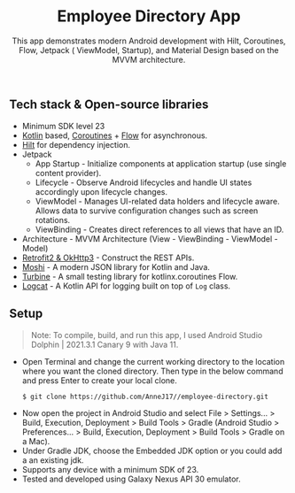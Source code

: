 <h1 align="center">Employee Directory App</h1>

<p align="center">  
This app demonstrates modern Android development with Hilt, Coroutines, Flow, Jetpack ( ViewModel, Startup), and Material Design based on the MVVM architecture.
</p>
</br>

## Tech stack & Open-source libraries
- Minimum SDK level 23
- [Kotlin](https://kotlinlang.org/) based, [Coroutines](https://github.com/Kotlin/kotlinx.coroutines) + [Flow](https://kotlin.github.io/kotlinx.coroutines/kotlinx-coroutines-core/kotlinx.coroutines.flow/) for asynchronous.
- [Hilt](https://dagger.dev/hilt/) for dependency injection.
- Jetpack
  - App Startup - Initialize components at application startup (use single content provider).
  - Lifecycle - Observe Android lifecycles and handle UI states accordingly upon lifecycle changes.
  - ViewModel - Manages UI-related data holders and lifecycle aware. Allows data to survive configuration changes such as screen rotations.
  - ViewBinding - Creates direct references to all views that have an ID.
- Architecture - MVVM Architecture (View - ViewBinding - ViewModel - Model)
- [Retrofit2 & OkHttp3](https://github.com/square/retrofit) - Construct the REST APIs.
- [Moshi](https://github.com/square/moshi/) - A modern JSON library for Kotlin and Java.
- [Turbine](https://github.com/cashapp/turbine) - A small testing library for kotlinx.coroutines Flow.
- [Logcat](https://github.com/square/logcat) - A Kotlin API for logging built on top of `Log` class.

## Setup
>Note: To compile, build, and run this app, I used Android Studio Dolphin | 2021.3.1 Canary 9 with Java 11.
- Open Terminal and change the current working directory to the location where you want the cloned directory. Then type in the below command and press Enter to create your local clone.
  ```
  $ git clone https://github.com/AnneJ17//employee-directory.git
  ```
- Now open the project in Android Studio and select File > Settings... > Build, Execution, Deployment > Build Tools > Gradle (Android Studio > Preferences... > Build, Execution, Deployment > Build Tools > Gradle on a Mac).
- Under Gradle JDK, choose the Embedded JDK option or you could add a an existing jdk.
- Supports any device with a minimum SDK of 23.
- Tested and developed using Galaxy Nexus API 30 emulator.
